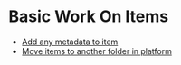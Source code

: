 # Basic Work On Items  

* [Add any metadata to item](add_metadata_to_item.py)  
* [Move items to another folder in platform](move_item.py)  



